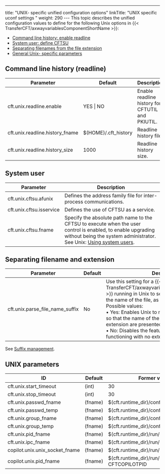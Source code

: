 ---
title: "UNIX- specific unified configuration options"
linkTitle: "UNIX specific uconf settings "
weight: 290
--- This topic describes the unified configuration values to define for the following Unix options in {{< TransferCFT/axwayvariablesComponentShortName  >}}:

- [Command line history: enable readline](#Command)
- [System user: define CFTSU](#System)
- [Separating filenames from the file extension](#Separat)
- [General Unix- specific parameters](#UNIX)

<span id="Command"></span>

## Command line history (readline)

| Parameter  | Default  | Description  |
| --- | --- | --- |
| cft.unix.readline.enable  | YES &#124; NO  | Enable readline history for CFTUTIL and PKIUTIL.  |
| cft.unix.readline.history_fname  | $(HOME)/.cft_history  | Readline history file.  |
| cft.unix.readline.history_size  | 1000  | Readline history size.  |

<span id="System"></span>

## System user

| Parameter  | Description  |
| --- | --- |
| cft.unix.cftsu.afunix  | Defines the address family file for inter- process communications.  |
| cft.unix.cftsu.isservice  | Defines the use of CFTSU as a service.  |
| cft.unix.cftsu.fname  | Specify the absolute path name to the CFTSU to execute when the user control is enabled, to enable upgrading without being the system administrator. See Unix: [Using system users](../t_adding_system_user_unix). |

<span id="Separat"></span>

## Separating filename and extension

| Parameter  | Default  | Description  |
| --- | --- | --- |
| cft.unix.parse_file_name_suffix  | No  | Use this setting for a {{< TransferCFT/axwayvariablesComponentShortName  >}} running in Unix to separate the extension from the name of the file, as is done in Windows.<br/> Possible values:<br/> • Yes: Enables Unix to mimic Windows functioning so that the name of the file and the type of extension are presented separately<br/> • No: Disables the feature to have normal Unix file functioning with no extension type displayed |

See [Suffix management](../suffix_management).

<span id="UNIX"></span>

## UNIX parameters

| ID  | Default  | Former value  |
| --- | --- | --- |
| cft.unix.start_timeout  | (int) |  30 |
| cft.unix.stop_timeout | (int) | 30 |
| cft.unix.passwd_fname |  (fname) | $(cft.runtime_dir)/conf/passwd |
| cft.unix.passwd_temp  | (fname) | $(cft.runtime_dir)/conf/passwdXXXXXX |
| cft.unix.group_fname | (fname) | $(cft.runtime_dir)/conf/group |
| cft.unix.group_temp |  (fname) |  $(cft.runtime_dir)/conf/groupXXXXXX |
| cft.unix.pid_fname |  (fname) | $(cft.runtime_dir)/run/cft.pid |
| cft.unix.ipc_fname  | (fname) | $(cft.runtime_dir)/run/cft.ipc |
| copilot.unix.unix_socket_fname  | (fname) | $(cft.runtime_dir)/run/S_COPSMNGFW |
| copilot.unix.pid_fname |  (fname) | $(cft.runtime_dir)/run/copilot.pid CFTCOPILOTPID |


